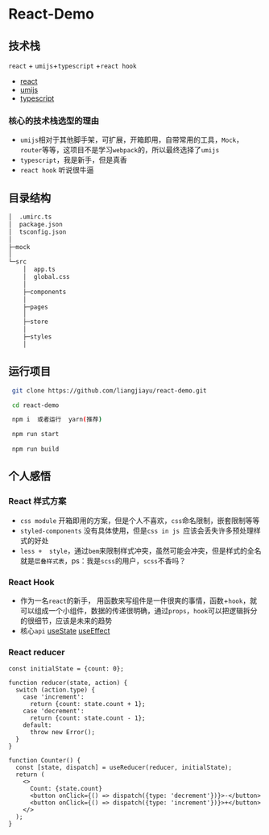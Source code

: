 # React-Demo



## 技术栈

`react` + `umijs`+`typescript` +`react hook`

- [react](https://react.docschina.org/)
- [umijs](https://umijs.org/zh-CN)
- [typescript](https://www.typescriptlang.org/)

### 核心的技术栈选型的理由

- `umijs`相对于其他脚手架，可扩展，开箱即用，自带常用的工具，`Mock`，`router`等等，这项目不是学习`webpack`的，所以最终选择了`umijs`
- `typescript`，我是新手，但是真香
- `react hook` 听说很牛逼



## 目录结构

```bash
│  .umirc.ts
│  package.json
│  tsconfig.json
│
├─mock
│
└─src
    │  app.ts
    │  global.css 
    │
    ├─components
    │
    ├─pages
    │
    ├─store
    │
    ├─styles
    │
```



## 运行项目

```bash
 git clone https://github.com/liangjiayu/react-demo.git

 cd react-demo

 npm i  或者运行  yarn(推荐)

 npm run start
 
 npm run build

```



## 个人感悟

### 

### React 样式方案

- `css module`  开箱即用的方案，但是个人不喜欢，`css`命名限制，嵌套限制等等
- `styled-components` 没有具体使用，但是`css in js `应该会丢失许多预处理样式的好处
- `less +  style`，通过`bem`来限制样式冲突，虽然可能会冲突，但是样式的全名就是`层叠样式表`，ps：我是`scss`的用户，`scss`不香吗？



### React Hook

- 作为一名`react`的新手， 用函数来写组件是一件很爽的事情，函数+`hook`，就可以组成一个小组件，数据的传递很明确，通过`props`，`hook`可以把逻辑拆分的很细节，应该是未来的趋势
- 核心`api`  [useState](https://react.docschina.org/docs/hooks-state.html)  [useEffect](https://react.docschina.org/docs/hooks-effect.html) 



### React  reducer

```react
const initialState = {count: 0};

function reducer(state, action) {
  switch (action.type) {
    case 'increment':
      return {count: state.count + 1};
    case 'decrement':
      return {count: state.count - 1};
    default:
      throw new Error();
  }
}

function Counter() {
  const [state, dispatch] = useReducer(reducer, initialState);
  return (
    <>
      Count: {state.count}
      <button onClick={() => dispatch({type: 'decrement'})}>-</button>
      <button onClick={() => dispatch({type: 'increment'})}>+</button>
    </>
  );
}
```


